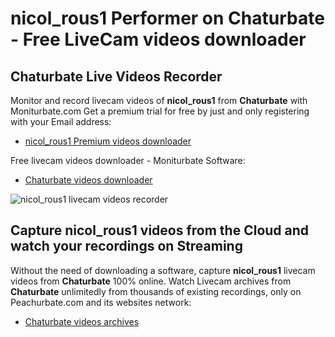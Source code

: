 # nicol_rous1 Performer on Chaturbate - Free LiveCam videos downloader

## Chaturbate Live Videos Recorder

Monitor and record livecam videos of **nicol_rous1** from **Chaturbate** with Moniturbate.com
Get a premium trial for free by just and only registering with your Email address:
* [nicol_rous1 Premium videos downloader](https://moniturbate.com/request-demo-licence-key.html)

Free livecam videos downloader - Moniturbate Software:
* [Chaturbate videos downloader](https://moniturbate.com/moniturbate-download-software.html)

![nicol_rous1 livecam videos recorder](https://peachurnet.com/templates/moniturbate-software.png)


## Capture nicol_rous1 videos from the Cloud and watch your recordings on Streaming

Without the need of downloading a software, capture **nicol_rous1** livecam videos from **Chaturbate** 100% online.
Watch Livecam archives from **Chaturbate** unlimitedly from thousands of existing recordings, only on Peachurbate.com and its websites network:
* [Chaturbate videos archives](https://peachurnet.com/)